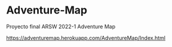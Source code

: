 # Adventure-Map
Proyecto final ARSW 2022-1 Adventure Map



https://adventuremap.herokuapp.com/AdventureMap/Index.html
